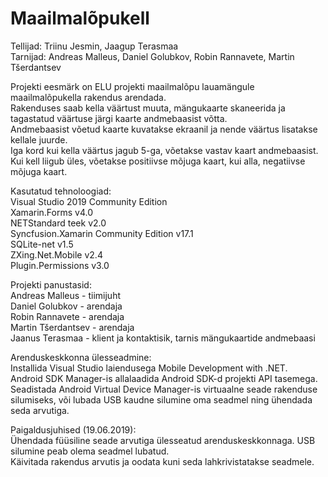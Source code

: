 # Maailmalõpukell
Tellijad: Triinu Jesmin, Jaagup Terasmaa<br>
Tarnijad: Andreas Malleus, Daniel Golubkov, Robin Rannavete, Martin Tšerdantsev<br>

Projekti eesmärk on  ELU projekti maailmalõpu lauamängule maailmalõpukella rakendus arendada. <br>
Rakenduses saab kella väärtust muuta, mängukaarte skaneerida ja tagastatud väärtuse järgi kaarte andmebaasist võtta. <br>
Andmebaasist võetud kaarte kuvatakse ekraanil ja nende väärtus lisatakse kellale juurde. <br>
Iga kord kui kella väärtus jagub 5-ga, võetakse vastav kaart andmebaasist. Kui kell liigub üles, võetakse positiivse mõjuga kaart, kui alla, negatiivse mõjuga kaart.<br>

Kasutatud tehnoloogiad:<br>
Visual Studio 2019 Community Edition<br>
Xamarin.Forms v4.0<br>
NETStandard teek v2.0<br>
Syncfusion.Xamarin Community Edition v17.1<br>
SQLite-net v1.5<br>
ZXing.Net.Mobile v2.4<br>
Plugin.Permissions v3.0<br>

Projekti panustasid:<br>
Andreas Malleus - tiimijuht<br>
Daniel Golubkov - arendaja<br>
Robin Rannavete - arendaja<br>
Martin Tšerdantsev - arendaja<br>
Jaanus Terasmaa - klient ja kontaktisik, tarnis mängukaartide andmebaasi<br>

Arenduskeskkonna ülesseadmine: <br>
Installida Visual Studio laiendusega Mobile Development with .NET.<br>
Android SDK Manager-is allalaadida Android SDK-d projekti API tasemega.<br> 
Seadistada Android Virtual Device Manager-is virtuaalne seade rakenduse silumiseks, või lubada USB kaudne silumine oma seadmel ning ühendada seda arvutiga.<br>

Paigaldusjuhised (19.06.2019):<br>
Ühendada füüsiline seade arvutiga ülesseatud arenduskeskkonnaga. USB silumine peab olema seadmel lubatud.<br>
Käivitada rakendus arvutis ja oodata kuni seda lahkrivistatakse seadmele.<br>
